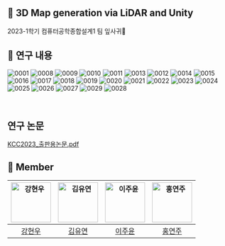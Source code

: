 ## 🚗 3D Map generation via LiDAR and Unity
2023-1학기 컴퓨터공학종합설계1 팀 잎사귀🌿 

## 🚗 연구 내용
![0001](https://github.com/CSID-DGU/2023-01-CECD2-1/assets/23547185/b36eb8c7-7e52-46fa-ad0f-174b21404bf5)
![0008](https://github.com/CSID-DGU/2023-01-CECD2-1/assets/23547185/82f90190-c5b7-43b4-bcd7-d2fef53d3ccd)
![0009](https://github.com/CSID-DGU/2023-01-CECD2-1/assets/23547185/13165d42-70fc-498d-94a0-5a33c3419c90)
![0010](https://github.com/CSID-DGU/2023-01-CECD2-1/assets/23547185/dcef3edc-2d02-42dd-94a3-cb7e60b86075)
![0011](https://github.com/CSID-DGU/2023-01-CECD2-1/assets/23547185/f3faaf8c-d367-4aa6-817f-c1264e36e3a0)
![0013](https://github.com/CSID-DGU/2023-01-CECD2-1/assets/23547185/75216ccd-e9a1-40c1-b023-37a9dc71f89c)
![0012](https://github.com/CSID-DGU/2023-01-CECD2-1/assets/23547185/5c366c0d-ba66-4caf-bb8f-351ada01a4c8)
![0014](https://github.com/CSID-DGU/2023-01-CECD2-1/assets/23547185/f38017b9-5a20-45a5-95e7-fe066ecd1cb1)
![0015](https://github.com/CSID-DGU/2023-01-CECD2-1/assets/23547185/671a3f60-2580-4b64-b7cf-60d1c9d8e584)
![0016](https://github.com/CSID-DGU/2023-01-CECD2-1/assets/23547185/b3e0d13d-322e-49e9-bb3b-5260736cdd11)
![0017](https://github.com/CSID-DGU/2023-01-CECD2-1/assets/23547185/d3b3752b-2053-427b-b078-305a10f3eee4)
![0018](https://github.com/CSID-DGU/2023-01-CECD2-1/assets/23547185/dbde31b0-b01b-42eb-b1a8-bfe794d5b715)
![0019](https://github.com/CSID-DGU/2023-01-CECD2-1/assets/23547185/a572e7ca-ec16-46f2-bc98-3965993efc7a)
![0020](https://github.com/CSID-DGU/2023-01-CECD2-1/assets/23547185/eadfcd4b-6210-44d0-88e1-c8e8bdf913c4)
![0021](https://github.com/CSID-DGU/2023-01-CECD2-1/assets/23547185/52db8f31-7e68-47f4-be9b-d60734038ec8)
![0022](https://github.com/CSID-DGU/2023-01-CECD2-1/assets/23547185/5434c478-a1b4-4f23-b2cf-6db1ac473260)
![0023](https://github.com/CSID-DGU/2023-01-CECD2-1/assets/23547185/905fc9de-b2a3-491e-ba4a-473df803d3e9)
![0024](https://github.com/CSID-DGU/2023-01-CECD2-1/assets/23547185/32863223-c8d8-4be1-80cf-a3015a65da0f)
![0025](https://github.com/CSID-DGU/2023-01-CECD2-1/assets/23547185/f757cd9f-d2e5-46b7-a436-2512f3d3a8d9)
![0026](https://github.com/CSID-DGU/2023-01-CECD2-1/assets/23547185/8b5cb60f-8bde-41f3-8910-1b4bf28c082f)
![0027](https://github.com/CSID-DGU/2023-01-CECD2-1/assets/23547185/144d61d1-157d-449f-bbe8-58886d03c1d9)
![0029](https://github.com/CSID-DGU/2023-01-CECD2-1/assets/23547185/985352e7-92bf-44c8-88ba-758ee814dd9e)
![0028](https://github.com/CSID-DGU/2023-01-CECD2-1/assets/23547185/00724361-0829-4c86-a8d9-c97008efe4cc)

<br/>

## 연구 논문
[KCC2023_출판용논문.pdf](https://github.com/CSID-DGU/2023-01-CECD2-1/files/12582398/KCC2023_.pdf)


## 🚗 Member
| <img src="https://avatars.githubusercontent.com/u/23547185?v=4" width=90px alt="강현우"/>  | <img src="https://avatars.githubusercontent.com/u/71203852?v=4" width=90px alt="김유연"/>  | <img src="https://avatars.githubusercontent.com/u/68751201?v=4" width=90px alt="이주윤"/>  | <img src="https://avatars.githubusercontent.com/u/94609651?v=4" width=90px alt="홍연주"/>   | 
| :-----: | :-----: | :-----: | :-----: |
| [강현우](https://github.com/khwoowoo) | [김유연](https://github.com/Yuyeon-Kim)  | [이주윤](https://avatars.githubusercontent.com/u/71203852?v=4) | [홍연주](https://github.com/lightorange0v0) | 

<br/>

